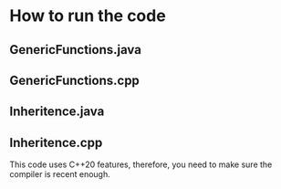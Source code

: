 # How to run the code

## GenericFunctions.java

## GenericFunctions.cpp

## Inheritence.java

## Inheritence.cpp
This code uses C++20 features, therefore, you need to make sure the compiler is recent enough.

